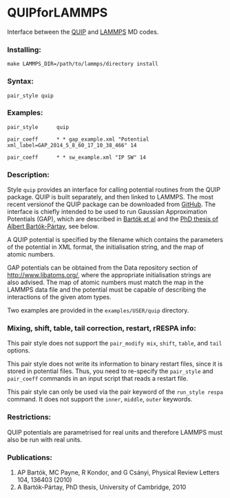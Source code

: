 # QUIPforLAMMPS
Interface between the [QUIP](http://www.libatoms.org) and [LAMMPS](http://lammps.sandia.gov/) MD codes.

### Installing:
`make LAMMPS_DIR=/path/to/lammps/directory install`

### Syntax:
`pair_style quip`

### Examples:
`pair_style      quip`

`pair_coeff      * * gap_example.xml "Potential xml_label=GAP_2014_5_8_60_17_10_38_466" 14`

`pair_coeff      * * sw_example.xml "IP SW" 14`

### Description:
Style `quip` provides an interface for calling potential routines from the QUIP
package. QUIP is built separately, and then linked to LAMMPS. The most recent
versionof the QUIP package can be downloaded from [GitHub](https://github.com/libAtoms/QUIP).
The interface is chiefly intended to be used to run Gaussian Approximation Potentials (GAP), which are described in [Bartók et al](#publications) and the [PhD thesis of Albert Bartók-Pártay](#publications), see below.

A QUIP potential is specified by the filename which contains the parameters of
the potential in XML format, the initialisation string, and the map of atomic
numbers.

GAP potentials can be obtained from the Data repository section of
http://www.libatoms.org/, where the appropriate initialisation strings are also
advised. The map of atomic numbers must match the map in the LAMMPS data file
and the potential must be capable of describing the interactions of the given
atom types.

Two examples are provided in the `examples/USER/quip` directory.


### Mixing, shift, table, tail correction, restart, rRESPA info:
This pair style does not support the `pair_modify mix`, `shift`, `table`, and `tail` options.

This pair style does not write its information to binary restart
files, since it is stored in potential files.  Thus, you
need to re-specify the `pair_style` and `pair_coeff` commands in an input
script that reads a restart file.

This pair style can only be used via the pair keyword of the
`run_style respa` command.  It does not support the `inner`, `middle`, `outer` keywords.

### Restrictions:
QUIP potentials are parametrised for real units and therefore LAMMPS must also
be run with real units.

### Publications:
1. AP Bartók, MC Payne, R Kondor, and G Csányi, Physical Review Letters 104, 136403 (2010)
2. A Bartók-Pártay, PhD thesis, University of Cambridge, 2010
